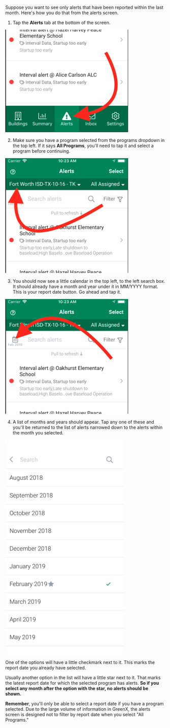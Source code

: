 Suppose you want to see only alerts that have been reported within the last month. Here's how you do that from the alerts screen.

1. Tap the **Alerts** tab at the bottom of the screen.

![Alerts Tab](https://raw.githubusercontent.com/migsc/assets/master/images/alerts-screen-point-alerts-tab.png)

2. Make sure you have a program selected from the programs dropdown in the top left. If it says **All Programs**, you'll need to tap it and select a program before continuing.

![Programs Dropdown](https://raw.githubusercontent.com/migsc/assets/master/images/alerts-screen-point-programs-dropdown.png)

3. You should now see a little calendar in the top left, to the left search box. It should already have a month and year under it in MM/YYYY format. This is your report date button. Go ahead and tap it.

![Report Date Button](https://raw.githubusercontent.com/migsc/assets/master/images/alerts-screen-point-report-date-button.png)

4. A list of months and years should appear. Tap any one of these and you'll be returned to the list of alerts narrowed down to the alerts within the month you selected.

![Report Date Picker](https://raw.githubusercontent.com/migsc/assets/master/images/alerts-screen-report-date-picker.png)

One of the options will have a little checkmark next to it. This marks the report date you already have selected.

Usually another option in the list will have a little star next to it. That marks the latest report date for which the selected program has alerts. **So if you select any month after the option with the star, no alerts should be shown.**

**Remember**, you'll only be able to select a report date if you have a program selected. Due to the large volume of information in GreenX, the alerts screen is designed not to filter by report date when you select "All Programs."